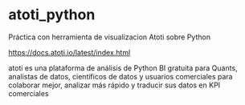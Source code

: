 # atoti_python
Práctica con herramienta de visualizacion Atoti  sobre Python

https://docs.atoti.io/latest/index.html

atoti es una plataforma de análisis de Python BI gratuita
para Quants, analistas de datos, científicos de datos y usuarios comerciales para colaborar mejor, analizar más rápido y traducir sus datos en KPI comerciales
